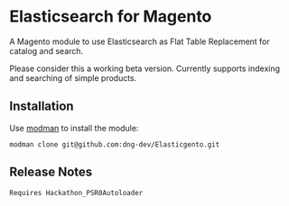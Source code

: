 # Elasticsearch for Magento

A Magento module to use Elasticsearch as Flat Table Replacement for catalog and search.

Please consider this a working beta version. Currently supports indexing and searching of simple products.

## Installation

Use [modman](https://github.com/colinmollenhour/modman) to install the module:
```
modman clone git@github.com:dng-dev/Elasticgento.git
```

## Release Notes

```
Requires Hackathon_PSR0Autoloader
```